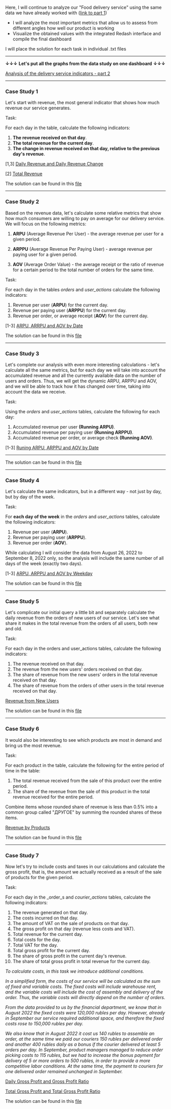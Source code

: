 Here, I will continue to analyze our "Food delivery service" using the same data we have already worked with ([link to part 1](https://github.com/IharSkalaban/Analysis-of-Food-Delivery-Service-))

* I will analyze the most important metrics that allow us to assess from different angles how well our product is working
* Visualize the obtained values with the integrated Redash interface and compile the final dashboard

I will place the solution for each task in individual .txt files
***

**↓↓↓** **Let's put all the graphs from the data study on one dashboard** **↓↓↓** 

[Analysis of the delivery service indicators - part 2](http://redash.public.karpov.courses/public/dashboards/XrXTbJSSl3lPnW0seovcFud1785EHdOamIovBC88?org_slug=default) 
***
### Case Study 1

Let's start with revenue, the most general indicator that shows how much revenue our service generates.

Task:

For each day in the table, calculate the following indicators:

1. **The revenue received on that day**.
2. **The total revenue for the current day**.
3. **The change in revenue received on that day, relative to the previous day's revenue**.

[1,3] [Daily Revenue and Daily Revenue Change](http://redash.public.karpov.courses/embed/query/21669/visualization/33048?api_key=eeZTdjeyOz9wWzWrm5fwXWmTWeNno6cjyanqiYYV&)

[2]   [Total Revenue](http://redash.public.karpov.courses/embed/query/21669/visualization/33050?api_key=eeZTdjeyOz9wWzWrm5fwXWmTWeNno6cjyanqiYYV&)

The solution can be found in this [file](https://github.com/IharSkalaban/Analysis-of-Food-Delivery-Service-part2/blob/main/Daily%20Revenue%20Dynamics.txt)

***
### Case Study 2

Based on the revenue data, let's calculate some relative metrics that show how much consumers are willing to pay on average for our delivery service. We will focus on the following metrics:

1. **ARPU** (Average Revenue Per User) - the average revenue per user for a given period.

2. **ARPPU** (Average Revenue Per Paying User) - average revenue per paying user for a given period. 

3. **AOV** (Average Order Value) - the average receipt or the ratio of revenue for a certain period to the total number of orders for the same time.

Task:

For each day in the tables _orders_ and _user_actions_ calculate the following indicators:

1. Revenue per user (**ARPU**) for the current day.
2. Revenue per paying user (**ARPPU**) for the current day.
3. Revenue per order, or average receipt (**AOV**) for the current day.

[1-3] [ARPU, ARRPU and AOV by Date](http://redash.public.karpov.courses/embed/query/21704/visualization/33107?api_key=kyea4u2aDZ4m3OozbR9dPX3R7RuS8zIIfeJLpWvA&)

The solution can be found in this [file](https://github.com/IharSkalaban/Analysis-of-Food-Delivery-Service-part2/blob/main/ARPU%2C%20ARRPU%20and%20AOV%20by%20Date.txt)

***
### Case Study 3

Let's complete our analysis with even more interesting calculations - let's calculate all the same metrics, but for each day we will take into account the accumulated revenue and all the currently available data on the number of users and orders. Thus, we will get the dynamic ARPU, ARPPU and AOV, and we will be able to track how it has changed over time, taking into account the data we receive.

Task:

Using the _orders_ and _user_actions_ tables, calculate the following for each day:

1. Accumulated revenue per user **(Running ARPU)**.
2. Accumulated revenue per paying user **(Running ARPPU)**.
3. Accumulated revenue per order, or average check **(Running AOV)**.

[1-3] [Runing ARPU, ARPPU and AOV by Date](http://redash.public.karpov.courses/embed/query/21723/visualization/33143?api_key=iA6FQjvrnsh7zzigxR5GyyMYn3JJg7IondHkpCW7&)
***


The solution can be found in this [file](https://github.com/IharSkalaban/Analysis-of-Food-Delivery-Service-part2/blob/main/Runing%20ARPU%2C%20ARRPU%20and%20AOV%20by%20Date.txt)

***
### Case Study 4

Let's calculate the same indicators, but in a different way - not just by day, but by day of the week.

Task:

For **each day of the week** in the _orders_ and _user_actions_ tables, calculate the following indicators:

1. Revenue per user (**ARPU**).
2. Revenue per paying user (**ARPPU**).
3. Revenue per order (**AOV**).

While calculating I will consider the data from August 26, 2022 to September 8, 2022 only, so the analysis will include the same number of all days of the week (exactly two days).

[1-3] [ARPU, ARPPU and AOV by Weekday](http://redash.public.karpov.courses/embed/query/21818/visualization/33302?api_key=nXBy5icIRNhF6IqioiEBUQM2p96VDpQX11TXED7X&)

The solution can be found in this [file](https://github.com/IharSkalaban/Analysis-of-Food-Delivery-Service-part2/blob/main/ARPU%2C%20ARPPU%20and%20AOV%20by%20Weekday.txt)

***
### Case Study 5

Let's complicate our initial query a little bit and separately calculate the daily revenue from the orders of new users of our service. Let's see what share it makes in the total revenue from the orders of all users, both new and old.

Task:

For each day in the orders and user_actions tables, calculate the following indicators:

1. The revenue received on that day.
2. The revenue from the new users' orders received on that day.
3. The share of revenue from the new users' orders in the total revenue received on that day.
4. The share of revenue from the orders of other users in the total revenue received on that day.

[Revenue from New Users](http://redash.public.karpov.courses/embed/query/21846/visualization/33348?api_key=vsTHxz8L0Rywv0s6XDQ2Lffvgm3Uc3DXBHTXBced&)

The solution can be found in this [file](https://github.com/IharSkalaban/Analysis-of-Food-Delivery-Service-part2/blob/main/Revenue%20from%20New%20Users.txt)

***
### Case Study 6

It would also be interesting to see which products are most in demand and bring us the most revenue.

Task:

For each product in the table, calculate the following for the entire period of time in the table:

1. The total revenue received from the sale of this product over the entire period.
2. The share of the revenue from the sale of this product in the total revenue received for the entire period.

Combine items whose rounded share of revenue is less than 0.5% into a common group called "ДРУГОЕ"  by summing the rounded shares of these items.

[Revenue by Products](http://redash.public.karpov.courses/embed/query/21915/visualization/33458?api_key=TKo8fo9Juzuiap5koT7l1Umad9ODKfB5wNfjN1ng&)

The solution can be found in this [file](https://github.com/IharSkalaban/Analysis-of-Food-Delivery-Service-part2/blob/main/Revenue%20by%20Products.txt)

***
### Case Study 7

Now let's try to include costs and taxes in our calculations and calculate the gross profit, that is, the amount we actually received as a result of the sale of products for the given period.

Task:

For each day in the _order_s and _courier_actions_ tables, calculate the following indicators:

1. The revenue generated on that day.
2. The costs incurred on that day.
3. The amount of VAT on the sale of products on that day.
4. The gross profit on that day (revenue less costs and VAT).
5. Total revenue for the current day.
6. Total costs for the day.
7. Total VAT for the day.
8. Total gross profit for the current day.
9. The share of gross profit in the current day's revenue.
10. The share of total gross profit in total revenue for the current day.

_To calculate costs, in this task we introduce additional conditions._

_In a simplified form, the costs of our service will be calculated as the sum of fixed and variable costs. The fixed costs will include warehouse rent, and the variable costs will include the cost of assembly and delivery of the order. Thus, the variable costs will directly depend on the number of orders._

_From the data provided to us by the financial department, we know that in August 2022 the fixed costs were 120,000 rubles per day. However, already in September our service required additional space, and therefore the fixed costs rose to 150,000 rubles per day._

_We also know that in August 2022 it cost us 140 rubles to assemble an order, at the same time we paid our couriers 150 rubles per delivered order and another 400 rubles daily as a bonus if the courier delivered at least 5 orders per day. In September, product managers managed to reduce order picking costs to 115 rubles, but we had to increase the bonus payment for delivery of 5 or more orders to 500 rubles, in order to provide a more competitive labor conditions. At the same time, the payment to couriers for one delivered order remained unchanged in September._

[Daily Gross Profit and Gross Profit Ratio](http://redash.public.karpov.courses/embed/query/21938/visualization/33522?api_key=5sSZB3njOJc7DEn0ORmoaxCBBuieHsnFFrmJ8tyo&)

[Total Gross Profit and Total Gross Profit Ratio](http://redash.public.karpov.courses/embed/query/21938/visualization/33524?api_key=5sSZB3njOJc7DEn0ORmoaxCBBuieHsnFFrmJ8tyo&)

The solution can be found in this [file](https://github.com/IharSkalaban/Analysis-of-Food-Delivery-Service-part2/blob/main/Revenue%2C%20Costs%20and%20Gross%20Profit.txt)

